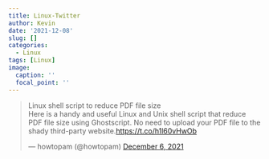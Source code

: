 ```yaml
---
title: Linux-Twitter
author: Kevin
date: '2021-12-08'
slug: []
categories:
  - Linux
tags: [Linux]
image:
  caption: ''
  focal_point: ''
---
```


<blockquote class="twitter-tweet"><p lang="en" dir="ltr">Linux shell script to reduce PDF file size<br>Here is a handy and useful Linux and Unix shell script that reduce PDF file size using Ghostscript. No need to upload your PDF file to the shady third-party website.<a href="https://t.co/h1l60vHwOb">https://t.co/h1l60vHwOb</a></p>&mdash; howtopam (@howtopam) <a href="https://twitter.com/howtopam/status/1467896293318082560?ref_src=twsrc%5Etfw">December 6, 2021</a></blockquote> <script async src="https://platform.twitter.com/widgets.js" charset="utf-8"></script> 